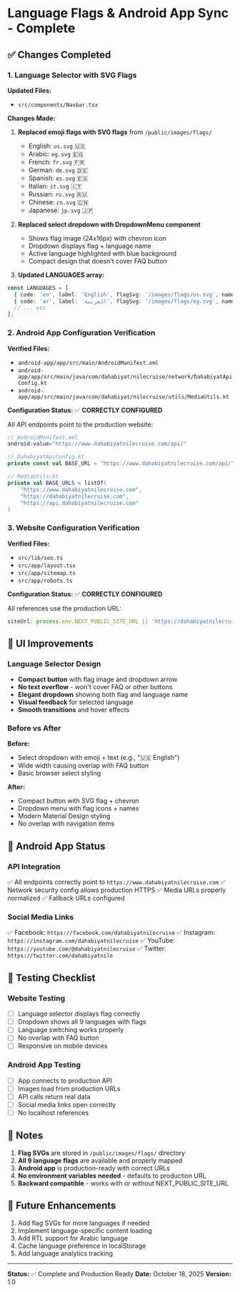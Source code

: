 # Language Flags & Android App Sync - Complete

## ✅ Changes Completed

### 1. Language Selector with SVG Flags

**Updated Files:**
- `src/components/Navbar.tsx`

**Changes Made:**
1. **Replaced emoji flags with SVG flags** from `/public/images/flags/`
   - English: `us.svg` 🇺🇸
   - Arabic: `eg.svg` 🇪🇬
   - French: `fr.svg` 🇫🇷
   - German: `de.svg` 🇩🇪
   - Spanish: `es.svg` 🇪🇸
   - Italian: `it.svg` 🇮🇹
   - Russian: `ru.svg` 🇷🇺
   - Chinese: `cn.svg` 🇨🇳
   - Japanese: `jp.svg` 🇯🇵

2. **Replaced select dropdown with DropdownMenu component**
   - Shows flag image (24x16px) with chevron icon
   - Dropdown displays flag + language name
   - Active language highlighted with blue background
   - Compact design that doesn't cover FAQ button

3. **Updated LANGUAGES array:**
```typescript
const LANGUAGES = [
  { code: 'en', label: 'English', flagSvg: '/images/flags/us.svg', name: 'English' },
  { code: 'ar', label: 'العربية', flagSvg: '/images/flags/eg.svg', name: 'العربية' },
  // ... etc
];
```

### 2. Android App Configuration Verification

**Verified Files:**
- `android-app/app/src/main/AndroidManifest.xml`
- `android-app/app/src/main/java/com/dahabiyat/nilecruise/network/DahabiyatApiConfig.kt`
- `android-app/app/src/main/java/com/dahabiyat/nilecruise/utils/MediaUtils.kt`

**Configuration Status:** ✅ **CORRECTLY CONFIGURED**

All API endpoints point to the production website:
```kotlin
// AndroidManifest.xml
android:value="https://www.dahabiyatnilecruise.com/api/"

// DahabiyatApiConfig.kt
private const val BASE_URL = "https://www.dahabiyatnilecruise.com/api/"

// MediaUtils.kt
private val BASE_URLS = listOf(
    "https://www.dahabiyatnilecruise.com",
    "https://dahabiyatnilecruise.com",
    "https://api.dahabiyatnilecruise.com"
)
```

### 3. Website Configuration Verification

**Verified Files:**
- `src/lib/seo.ts`
- `src/app/layout.tsx`
- `src/app/sitemap.ts`
- `src/app/robots.ts`

**Configuration Status:** ✅ **CORRECTLY CONFIGURED**

All references use the production URL:
```typescript
siteUrl: process.env.NEXT_PUBLIC_SITE_URL || 'https://dahabiyatnilecruise.com'
```

## 🎨 UI Improvements

### Language Selector Design
- **Compact button** with flag image and dropdown arrow
- **No text overflow** - won't cover FAQ or other buttons
- **Elegant dropdown** showing both flag and language name
- **Visual feedback** for selected language
- **Smooth transitions** and hover effects

### Before vs After
**Before:**
- Select dropdown with emoji + text (e.g., "🇺🇸 English")
- Wide width causing overlap with FAQ button
- Basic browser select styling

**After:**
- Compact button with SVG flag + chevron
- Dropdown menu with flag icons + names
- Modern Material Design styling
- No overlap with navigation items

## 📱 Android App Status

### API Integration
✅ All endpoints correctly point to `https://www.dahabiyatnilecruise.com`
✅ Network security config allows production HTTPS
✅ Media URLs properly normalized
✅ Fallback URLs configured

### Social Media Links
✅ Facebook: `https://facebook.com/dahabiyatnilecruise`
✅ Instagram: `https://instagram.com/dahabiyatnilecruise`
✅ YouTube: `https://youtube.com/@dahabiyatnilecruise`
✅ Twitter: `https://twitter.com/dahabiyatnile`

## 🚀 Testing Checklist

### Website Testing
- [ ] Language selector displays flag correctly
- [ ] Dropdown shows all 9 languages with flags
- [ ] Language switching works properly
- [ ] No overlap with FAQ button
- [ ] Responsive on mobile devices

### Android App Testing
- [ ] App connects to production API
- [ ] Images load from production URLs
- [ ] API calls return real data
- [ ] Social media links open correctly
- [ ] No localhost references

## 📝 Notes

1. **Flag SVGs** are stored in `/public/images/flags/` directory
2. **All 9 language flags** are available and properly mapped
3. **Android app** is production-ready with correct URLs
4. **No environment variables needed** - defaults to production URL
5. **Backward compatible** - works with or without NEXT_PUBLIC_SITE_URL

## 🔧 Future Enhancements

1. Add flag SVGs for more languages if needed
2. Implement language-specific content loading
3. Add RTL support for Arabic language
4. Cache language preference in localStorage
5. Add language analytics tracking

---

**Status:** ✅ Complete and Production Ready
**Date:** October 18, 2025
**Version:** 1.0
